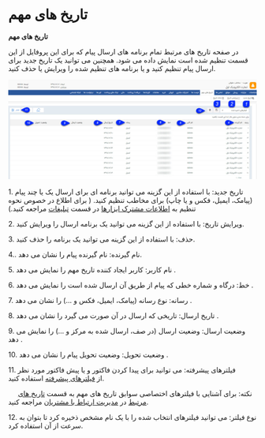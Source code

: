 # تاریخ های مهم       

**تاریخ های مهم**

در صفحه تاریخ های مرتبط تمام برنامه های ارسال پیام که برای این پروفایل از این قسمت تنظیم شده است نمایش داده می شود. همچنین می توانید یک تاریخ جدید برای ارسال پیام تنظیم کنید و یا برنامه های تنظیم شده را ویرایش یا حذف کنید.

![](NotificationDate.jpg) 

1\. تاریخ جدید: با استفاده از این گزینه می توانید برنامه ای برای ارسال یک یا چند پیام (پیامک، ایمیل، فکس و یا چاپ) برای مخاطب تنظیم کنید. ( برای اطلاع در خصوص نحوه تنظیم به [اطلاعات مشترک ابزارها](../../AdvertisedTools/ToolsSharedInformation.md) در قسمت [تبلیغات](../../AdvertisedTools.md) مراجعه کنید.)

2\. ویرایش تاریخ: با استفاده از این گزینه می توانید یک برنامه ارسال را ویرایش کنید.

3\. حذف: با استفاده از این گزینه می توانید یک برنامه را حذف کنید.

4.. نام گیرنده: نام گیرنده پیام را نشان می دهد.

5\. نام کاربر: کاربر ایجاد کننده تاریخ مهم را نمایش می دهد .

6\. خط: درگاه و شماره خطی که پیام از طریق آن ارسال شده است را نمایش می دهد .

7\. رسانه: نوع رسانه (پیامک، ایمیل، فکس و ...) را نشان می دهد .

8\. تاریخ ارسال: تاریخی که ارسال در آن صورت می گیرد را نشان می دهد .

9\. وضعیت ارسال: وضعیت ارسال (در صف، ارسال شده به مرکز و ...) را نمایش می دهد .

10\. وضعیت تحویل: وضعیت تحویل پیام را نشان می دهد .

11\. فیلترهای پیشرفته: می توانید برای پیدا کردن فاکتور و یا پیش فاکتور مورد نظر از [فیلترهای پیشرفته](Background/AdvancedFilters.md) استفاده کنید.

     نکته: برای آشنایی با فیلترهای اختصاصی سوابق تاریخ های مهم به قسمت [تاریخ های مرتبط](../../CRM/LinkedDates.md) در [مدیریت ارتباط با مشتریان](../../CRM.md) مراجعه کنید.

12\. نوع فیلتر: می توانید فیلترهای انتخاب شده را با یک نام مشخص ذخیره کرد تا بتوان به سرعت از آن استفاده کرد.